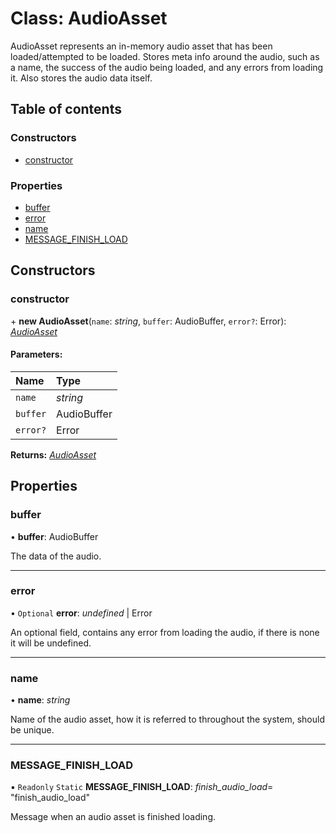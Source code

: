 # Class: AudioAsset

AudioAsset represents an in-memory audio asset that has been loaded/attempted
to be loaded.
Stores meta info around the audio, such as a name, the success
of the audio being loaded, and any errors from loading it.
Also stores the audio data itself.

## Table of contents

### Constructors

- [constructor](audioasset.md#constructor)

### Properties

- [buffer](audioasset.md#buffer)
- [error](audioasset.md#error)
- [name](audioasset.md#name)
- [MESSAGE\_FINISH\_LOAD](audioasset.md#message_finish_load)

## Constructors

### constructor

\+ **new AudioAsset**(`name`: *string*, `buffer`: AudioBuffer, `error?`: Error): [*AudioAsset*](audioasset.md)

#### Parameters:

Name | Type |
:------ | :------ |
`name` | *string* |
`buffer` | AudioBuffer |
`error?` | Error |

**Returns:** [*AudioAsset*](audioasset.md)

## Properties

### buffer

• **buffer**: AudioBuffer

The data of the audio.

___

### error

• `Optional` **error**: *undefined* \| Error

An optional field, contains any error from loading the audio, if there is
none it will be undefined.

___

### name

• **name**: *string*

Name of the audio asset, how it is referred to throughout the system,
should be unique.

___

### MESSAGE\_FINISH\_LOAD

▪ `Readonly` `Static` **MESSAGE\_FINISH\_LOAD**: *finish_audio_load*= "finish\_audio\_load"

Message when an audio asset is finished loading.
